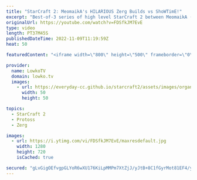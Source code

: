 ```yaml
---
title: "StarCraft 2: MeomaikA's HILARIOUS Zerg Builds vs ShoWTimE!"
excerpt: "Best-of-3 series of high level StarCraft 2 between MeomaikA (Zerg) and ShoWTimE (Protoss). While I've featured ShoWTimE many times before on the YouTube channel, MeomaikA has recently been improving a lot. He's a Zerg who likes to play unorthodox strategies that somehow work out.  Support my work on"
originalUrl: https://youtube.com/watch?v=FDSfkJM7EvE
type: video
length: PT37M45S
publishedDateTime: 2022-11-09T11:19:59Z
heat: 50

featuredContent: "<iframe width=\"800\" height=\"500\" frameborder=\"0\" src=\"https://www.youtube.com/embed/FDSfkJM7EvE\" allow=\"accelerometer; autoplay; encrypted-media; gyroscope; picture-in-picture\" allowfullscreen></iframe>"

provider:
  name: LowkoTV
  domain: lowko.tv
  images:
    - url: https://everyday-cc.github.io/starcraft2/assets/images/organizations/lowko.tv-50x50.jpg
      width: 50
      height: 50

topics:
  - StarCraft 2
  - Protoss
  - Zerg

images:
  - url: https://i.ytimg.com/vi/FDSfkJM7EvE/maxresdefault.jpg
    width: 1280
    height: 720
    isCached: true

secured: "gLvGigOEfvgpGLYoR6wXU176KiLpMMPm7XtZjJ/yJtB+8C1fGyrMot81EF4/yDKLuN+nVCz1aBhXvXx9Qy9tRsh9ab/159AY/8r9PM3YP0vcsz1fVFPh9eZ90u8I3OctE/8NAplKkGIvpGTLPh7j8AJE7Qu0+oCk96jJlHM3ZJLzhCGFQn5Q1RZMqlGitEswgIn8iqEgfM1YP1hvvdrfNMdE7ZhggIjwpGiWsjGHnTj4IeCugEW+UxqN2y2zqNai0/uGo4nuweybLWIPXsV7x7GsWOE4ADS0lmEhQoxLO54aPAAo07ygg3CtX5DtF4Gr/UnYJLU4we3a+/+NlueL9AZ6l36Qr0yY/gFJzbwZ20CyVlacXz1XuHI7LaKIoTWguHKHwAsTlOX6CVtMEWXeF974Ed/WZhJKXUWnrvmbjQI=;Sh+qPxFFIZd0PhxEP9mmYw=="
---
```


